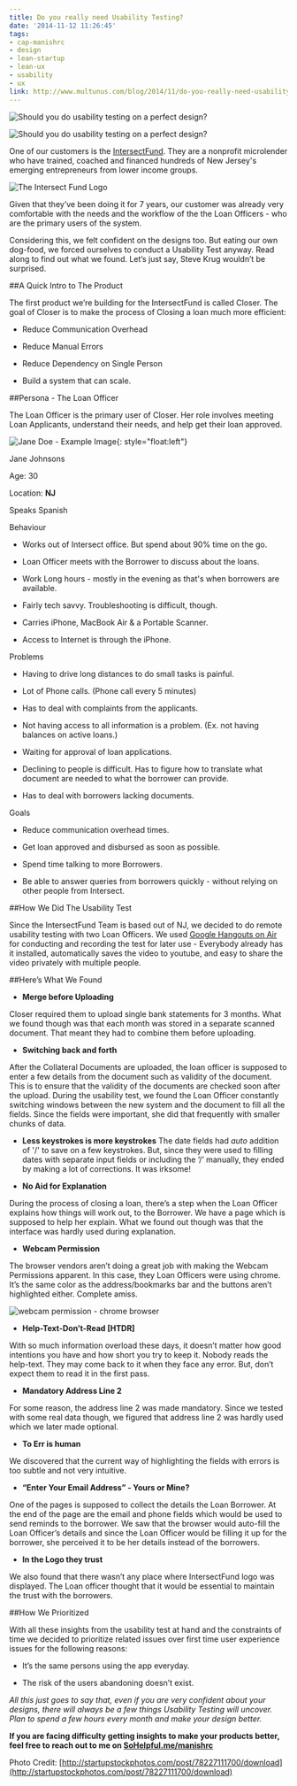 ```yaml
---
title: Do you really need Usability Testing?
date: '2014-11-12 11:26:45'
tags:
- cap-manishrc
- design
- lean-startup
- lean-ux
- usability
- ux
link: http://www.multunus.com/blog/2014/11/do-you-really-need-usability-testing/
---
```


![Should you do usability testing on a perfect design?](http://www.multunus.com/wp-content/uploads/2014/11/1.jpg)

![Should you do usability testing on a perfect design?](http://www.multunus.com/wp-content/uploads/2014/11/1.jpg)

One of our customers is the [IntersectFund](http://intersectfund.org). They are a nonprofit microlender who have trained, coached and financed hundreds of New Jersey's emerging entrepreneurs from lower income groups.


![The Intersect Fund Logo](https://s3.amazonaws.com/next.multunus.com/wp-content/uploads/2014/11/IF_logo_small.jpg)

Given that they’ve been doing it for 7 years, our customer was already very comfortable with the needs and the workflow of the the Loan Officers - who are the primary users of the system.

Considering this, we felt confident on the designs too. But eating our own dog-food, we forced ourselves to conduct a Usability Test anyway. Read along to find out what we found. Let’s just say, Steve Krug wouldn’t be surprised.

##A Quick Intro to The Product


The first product we’re building for the IntersectFund is called Closer. The goal of Closer is to make the process of Closing a loan much more efficient:


* Reduce Communication Overhead

    
* Reduce Manual Errors

    
* Reduce Dependency on Single Person

    
* Build a system that can scale.


##Persona - The Loan Officer

The Loan Officer is the primary user of Closer. Her role involves meeting Loan Applicants, understand their needs, and help get their loan approved.

![Jane Doe - Example Image](https://s3.amazonaws.com/next.multunus.com/wp-content/uploads/2014/11/1984_Davie_JaneDoe_Reconstruction_004b-150x150.jpg){: style="float:left"}

Jane Johnsons

Age: 30

Location: **NJ**

Speaks Spanish

Behaviour

* Works out of Intersect office. But spend about 90% time on the go.

    
* Loan Officer meets with the Borrower to discuss about the loans.

    
* Work Long hours - mostly in the evening as that's when borrowers are available.

    
* Fairly tech savvy. Troubleshooting is difficult, though.

    
* Carries iPhone, MacBook Air & a Portable Scanner.

    
* Access to Internet is through the iPhone.

Problems

* Having to drive long distances to do small tasks is painful.

    
* Lot of Phone calls. (Phone call every 5 minutes)

    
* Has to deal with complaints from the applicants.

    
* Not having access to all information is a problem. (Ex. not having balances on active loans.)

    
* Waiting for approval of loan applications.

    
* Declining to people is difficult. Has to figure how to translate what document are needed to what the borrower can provide.

    
* Has to deal with borrowers lacking documents.

Goals

* Reduce communication overhead times.

    
* Get loan approved and disbursed as soon as possible.

    
* Spend time talking to more Borrowers.

    
* Be able to answer queries from borrowers quickly - without relying on other people from Intersect.


##How We Did The Usability Test


Since the IntersectFund Team is based out of NJ, we decided to do remote usability testing with two Loan Officers. We used [Google Hangouts on Air](http://www.multunus.com/blog/2014/09/using-google-hangouts-air-remote-usability-testing/) for conducting and recording the test for later use - Everybody already has it installed, automatically saves the video to youtube, and easy to share the video privately with multiple people.


##Here’s What We Found


    
* **Merge before Uploading**

Closer required them to upload single bank statements for 3 months. What we found though was that each month was stored in a separate scanned document. That meant they had to combine them before uploading.


* **Switching back and forth**

After the Collateral Documents are uploaded, the loan officer is supposed to enter a few details from the document such as validity of the document. This is to ensure that the validity of the documents are checked soon after the upload. During the usability test, we found the Loan Officer constantly switching windows between the new system and the document to fill all the fields. Since the fields were important, she did that frequently with smaller chunks of data.


* **Less keystrokes is more keystrokes**
The date fields had *auto* addition of '/' to save on a few keystrokes. But, since they were used to filling dates with separate input fields or including the ‘/’ manually, they ended by making a lot of corrections. It was irksome!


* **No Aid for Explanation**

During the process of closing a loan, there’s a step when the Loan Officer explains how things will work out, to the Borrower. We have a page which is supposed to help her explain. What we found out though was that the interface was hardly used during explanation.


* **Webcam Permission**

The browser vendors aren’t doing a great job with making the Webcam Permissions apparent. In this case, they Loan Officers were using chrome. It’s the same color as the address/bookmarks bar and the buttons aren’t highlighted either. Complete amiss.

![webcam permission - chrome browser](https://s3.amazonaws.com/next.multunus.com/wp-content/uploads/2014/11/Screen_Shot_2014-10-20_at_12_02_43_PM.jpg)


* **Help-Text-Don’t-Read [HTDR]**

With so much information overload these days, it doesn’t matter how good intentions you have and how short you try to keep it. Nobody reads the help-text. They may come back to it when they face any error. But, don’t expect them to read it in the first pass.


* **Mandatory Address Line 2**

For some reason, the address line 2 was made mandatory. Since we tested with some real data though, we figured that address line 2 was hardly used which we later made optional.


* **To Err is human**

We discovered that the current way of highlighting the fields with errors is too subtle and not very intuitive.


* **“Enter Your Email Address” - Yours or Mine?**

One of the pages is supposed to collect the details the Loan Borrower. At the end of the page are the email and phone fields which would be used to send reminds to the borrower. We saw that the browser would auto-fill the Loan Officer’s details and since the Loan Officer would be filling it up for the borrower, she perceived it to be her details instead of the borrowers.


* **In the Logo they trust**

We also found that there wasn’t any place where IntersectFund logo was displayed. The Loan officer thought that it would be essential to maintain the trust with the borrowers.



##How We Prioritized


With all these insights from the usability test at hand and the constraints of time we decided to prioritize 
 related issues over first time user experience issues for the following reasons:


    
* It’s the same persons using the app everyday.


* The risk of the users abandoning doesn’t exist.

*All this just goes to say that, even if you are very confident about your designs, there will always be a few things Usability Testing will uncover. Plan to spend a few hours every month and make your design better.*


**If you are facing difficulty getting insights to make your products better, feel free to reach out to me on 
[SoHelpful.me/manishrc](http://sohelpful.me/manishrc)**



Photo Credit: 
[http://startupstockphotos.com/post/78227111700/download](http://startupstockphotos.com/post/78227111700/download)
